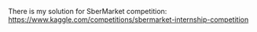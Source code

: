 There is my solution for SberMarket competition: https://www.kaggle.com/competitions/sbermarket-internship-competition

